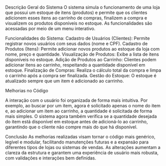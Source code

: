 Descrição Geral do Sistema
O sistema simula o funcionamento de uma loja que possui um estoque de itens (produtos) e permite que os clientes adicionem esses itens ao carrinho de compras, finalizem a compra e visualizem os produtos disponíveis no estoque. As funcionalidades são acessadas por meio de um menu interativo.

Funcionalidades do Sistema:
Cadastro de Usuários (Clientes): Permite registrar novos usuários com seus dados (nome e CPF).
Cadastro de Produtos (Itens): Permite adicionar novos produtos ao estoque da loja com nome, preço e quantidade.
Visualização de Produtos: Exibe a lista de itens disponíveis no estoque.
Adição de Produtos ao Carrinho: Clientes podem adicionar itens ao carrinho, respeitando a quantidade disponível em estoque.
Finalização de Compras: Realiza o cálculo total da compra e limpa o carrinho após a compra ser finalizada.
Gestão do Estoque: O estoque é atualizado sempre que um item é adicionado ao carrinho.

Melhorias no Código

A interação com o usuário foi organizada de forma mais intuitiva. Por exemplo, ao buscar por um item, agora é solicitado apenas o nome do item e, ao adicionar um item ao carrinho, a quantidade é solicitada de forma mais simples.
O sistema agora também verifica se a quantidade desejada do item está disponível em estoque antes de adicioná-lo ao carrinho, garantindo que o cliente não compre mais do que há disponível.

Conclusão
As melhorias realizadas visam tornar o código mais genérico, legível e modular, facilitando manutenções futuras e a expansão para diferentes tipos de lojas ou sistemas de vendas. 
As alterações aumentam a clareza da estrutura e garantem uma experiência de usuário mais robusta, com validações e interações bem definidas.
